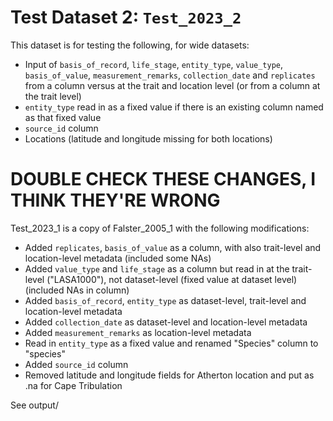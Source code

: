 
# Test Dataset 2: `Test_2023_2`

This dataset is for testing the following, for wide datasets:
- Input of `basis_of_record`, `life_stage`, `entity_type`, `value_type`, `basis_of_value`, `measurement_remarks`, `collection_date` and `replicates` from a column versus at the trait and location level (or from a column at the trait level)
- `entity_type` read in as a fixed value if there is an existing column named as that fixed value
- `source_id` column
- Locations (latitude and longitude missing for both locations)
# DOUBLE CHECK THESE CHANGES, I THINK THEY'RE WRONG
Test_2023_1 is a copy of Falster_2005_1 with the following modifications:
- Added `replicates`, `basis_of_value` as a column, with also trait-level and location-level metadata (included some NAs)
- Added `value_type` and `life_stage` as a column but read in at the trait-level ("LASA1000"), not dataset-level (fixed value at dataset level) (included NAs in column)
- Added `basis_of_record`, `entity_type` as dataset-level, trait-level and location-level metadata
- Added `collection_date` as dataset-level and location-level metadata
- Added `measurement_remarks` as location-level metadata
- Read in `entity_type` as a fixed value and renamed "Species" column to "species"
- Added `source_id` column
- Removed latitude and longitude fields for Atherton location and put as .na for Cape Tribulation

See output/
